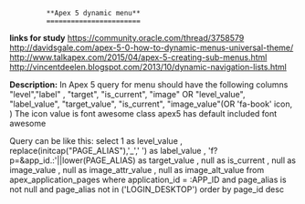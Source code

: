              **Apex 5 dynamic menu**
             =======================
**links for study**
https://community.oracle.com/thread/3758579
http://davidsgale.com/apex-5-0-how-to-dynamic-menus-universal-theme/
http://www.talkapex.com/2015/04/apex-5-creating-sub-menus.html
http://vincentdeelen.blogspot.com/2013/10/dynamic-navigation-lists.html

**Description:**
In Apex 5 query for menu should have the following columns "level","label" , "target", "is_current", "image"
OR
"level_value", "label_value", "target_value", "is_current", "image_value"(OR 'fa-book' icon, )
The icon value is font awesome class apex5 has default included font awesome 

Query can be like this:
select   1            as level_value 
       , replace(initcap("PAGE_ALIAS"),'_',' ')  as label_value 
       , 'f?p=&app_id.:'||lower(PAGE_ALIAS) as target_value
       , null         as is_current 
       , null         as image_value 
       , null         as image_attr_value 
       , null         as image_alt_value 
from   apex_application_pages
where  application_id = :APP_ID
and    page_alias is not null 
  and  page_alias not in ('LOGIN_DESKTOP')
order by page_id desc

